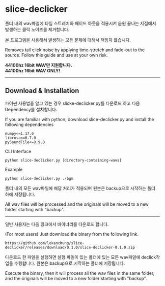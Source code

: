 # slice-declicker
폴더 내의 wav파일에 타임 스트레치와 페이드 아웃을 적용시켜 음원 끝나는 지점에서 발생하는 클릭 노이즈를 제거합니다.

본 프로그램을 사용해서 발생하는 모든 문제에 대해서 책임지 않습니다.

Removes tail click noise by applying time-stretch and fade-out to the source.
Follow this guide and use at your own risk.

<b>
44100hz 16bit WAV만 지원합니다.<br/>
44100hz 16bit WAV ONLY!</b>

---

## Download & Installation
파이썬 사용법을 알고 있는 경우 slicke-declicker.py를 다운로드 하고 다음 Dependency를 설치합니다. 

If you are familiar with python, download slice-declicker.py and install the following dependencies
```
numpy<=1.17.0
librosa<=0.7.0
pySoundFile<=0.9.0
```
CLI Interface
```
python slice-declicker.py [directory-containing-wavs]
```
Example
```
python slice-declicker.py ./bgm
```
폴더 내의 모든 wav파일에 해당 처리가 적용되며 원본은 backup으로 시작하는 폴더 하에 저장됩니다.

All wav files will be processed and the originals will be moved to a new  folder starting with "backup". 

---

일반 사용자는 다음 링크에서 바이너리를 다운로드 합니다.

(For most users) Just download the binary from the following link.

```
https://github.com/lokanchung/slice-declicker/releases/download/0.1.0/slice-declicker-0.1.0.zip
```

다운로드 한 파일을 실행하면 실행 파일이 있는 폴더에 있는 모든 wav파일에 declick작업을 수행합니다. 원본은 backup으로 시작하는 폴더에 저장됩니다.

Execute the binary, then it will process all the wav files in the same folder, and the originals will be moved to a new folder starting with "backup".